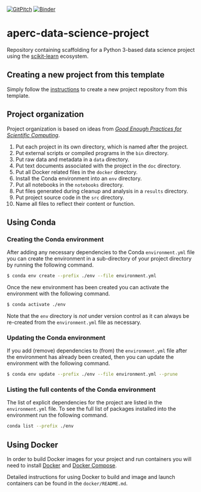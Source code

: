 [![GitPitch](https://gitpitch.com/assets/badge.svg)](https://gitpitch.com/asia-pacific-energy-research-centre/aperc-data-science-project/master?p=pitchme&grs=github)
[![Binder](https://mybinder.org/badge_logo.svg)](https://mybinder.org/v2/gh/asia-pacific-energy-research-centre/aperc-data-science-project/master?urlpath=lab)

# aperc-data-science-project

Repository containing scaffolding for a Python 3-based data science project using the [scikit-learn](https://scikit-learn.org/stable/) ecosystem. 

## Creating a new project from this template

Simply follow the [instructions](https://help.github.com/en/articles/creating-a-repository-from-a-template) to create a new project repository from this template.

## Project organization

Project organization is based on ideas from [_Good Enough Practices for Scientific Computing_](https://journals.plos.org/ploscompbiol/article?id=10.1371/journal.pcbi.1005510).

1. Put each project in its own directory, which is named after the project.
2. Put external scripts or compiled programs in the `bin` directory.
3. Put raw data and metadata in a `data` directory.
4. Put text documents associated with the project in the `doc` directory.
5. Put all Docker related files in the `docker` directory.
6. Install the Conda environment into an `env` directory. 
7. Put all notebooks in the `notebooks` directory.
8. Put files generated during cleanup and analysis in a `results` directory.
9. Put project source code in the `src` directory.
10. Name all files to reflect their content or function.

## Using Conda

### Creating the Conda environment

After adding any necessary dependencies to the Conda `environment.yml` file you can create the 
environment in a sub-directory of your project directory by running the following command.

```bash
$ conda env create --prefix ./env --file environment.yml
```

Once the new environment has been created you can activate the environment with the following 
command.

```bash
$ conda activate ./env
```

Note that the `env` directory is *not* under version control as it can always be re-created from 
the `environment.yml` file as necessary.

### Updating the Conda environment

If you add (remove) dependencies to (from) the `environment.yml` file after the environment has 
already been created, then you can update the environment with the following command.

```bash
$ conda env update --prefix ./env --file environment.yml --prune
```

### Listing the full contents of the Conda environment

The list of explicit dependencies for the project are listed in the `environment.yml` file. To see the full list of packages installed into the environment run the following command.

```bash
conda list --prefix ./env
```

## Using Docker

In order to build Docker images for your project and run containers you will need to install 
[Docker](https://docs.docker.com/docker-for-windows/install/) and 
[Docker Compose](https://docs.docker.com/compose/install/).

Detailed instructions for using Docker to build and image and launch containers can be found in 
the `docker/README.md`.
